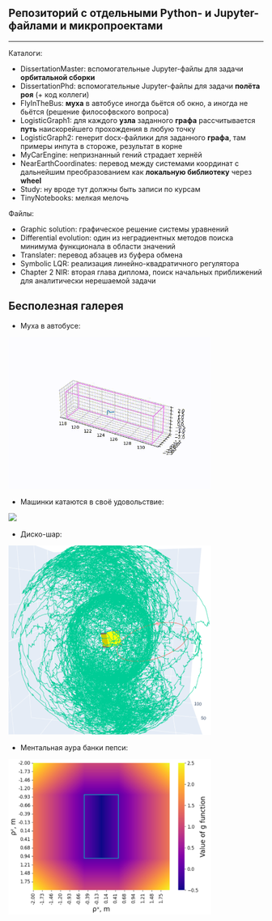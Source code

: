 ## Репозиторий с отдельными Python- и Jupyter-файлами и микропроектами
----------

Каталоги:
- DissertationMaster: вспомогательные Jupyter-файлы для задачи **орбитальной сборки**
- DissertationPhd: вспомогательные Jupyter-файлы для задачи **полёта роя** (+ код коллеги)
- FlyInTheBus: **муха** в автобусе иногда бьётся об окно, а иногда не бьётся (решение философвского вопроса)
- LogisticGraph1: для каждого **узла** заданного **графа** рассчитывается **путь** наискорейшего прохождения в любую точку
- LogisticGraph2: генерит docx-файлики для заданного **графа**, там примеры инпута в стороже, результат в корне
- MyCarEngine: непризнанный гений страдает хернёй
- NearEarthCoordinates: перевод между системами координат с дальнейшим преобразованием как **локальную библиотеку** через **wheel**
- Study: ну вроде тут должны быть записи по курсам
- TinyNotebooks: мелкая мелочь

Файлы:
- Graphic solution: графическое решение системы уравнений
- Differential evolution: один из неградиентных методов поиска минимума функционала в области значений
- Translater: перевод абзацев из буфера обмена
- Symbolic LQR: реализация линейно-квадратичного регулятора
- Chapter 2 NIR: вторая глава диплома, поиск начальных приближений для аналитически нерешаемой задачи

## Бесполезная галерея

- Муха в автобусе:

<img src="storage/res_fly.gif" width="400">

- Машинки катаются в своё удовольствие:

<img src="MyCarEngine/res_2.gif" width="400">

- Диско-шар:

<img src="storage/res_sphere.png" width="400">

- Ментальная аура банки пепси:

<img src="storage/res_dobry_cola.png" width="400">
